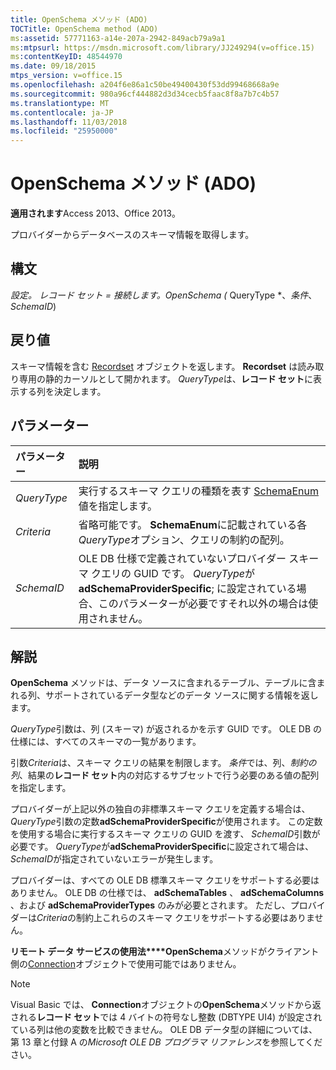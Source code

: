```yaml
---
title: OpenSchema メソッド (ADO)
TOCTitle: OpenSchema method (ADO)
ms:assetid: 57771163-a14e-207a-2942-849acb79a9a1
ms:mtpsurl: https://msdn.microsoft.com/library/JJ249294(v=office.15)
ms:contentKeyID: 48544970
ms.date: 09/18/2015
mtps_version: v=office.15
ms.openlocfilehash: a204f6e86a1c50be49400430f53dd99468668a9e
ms.sourcegitcommit: 980a96cf444882d3d34cecb5faac8f8a7b7c4b57
ms.translationtype: MT
ms.contentlocale: ja-JP
ms.lasthandoff: 11/03/2018
ms.locfileid: "25950000"
---
```

# <a name="openschema-method-ado"></a>OpenSchema メソッド (ADO)

**適用されます**Access 2013、Office 2013。

プロバイダーからデータベースのスキーマ情報を取得します。

## <a name="syntax"></a>構文

**設定。 レコード セット* = *接続*します。OpenSchema (* QueryType *、*条件*、 *SchemaID*)

## <a name="return-values"></a>戻り値

スキーマ情報を含む [Recordset](recordset-object-ado.md) オブジェクトを返します。 **Recordset** は読み取り専用の静的カーソルとして開かれます。 *QueryType*は、**レコード セット**に表示する列を決定します。

## <a name="parameters"></a>パラメーター

|パラメーター|説明|
|:--------|:----------|
|*QueryType* |実行するスキーマ クエリの種類を表す [SchemaEnum](schemaenum.md) 値を指定します。|
|*Criteria* |省略可能です。 **SchemaEnum**に記載されている各*QueryType*オプション、クエリの制約の配列。|
|*SchemaID* |OLE DB 仕様で定義されていないプロバイダー スキーマ クエリの GUID です。 *QueryType*が**adSchemaProviderSpecific**; に設定されている場合、このパラメーターが必要ですそれ以外の場合は使用されません。|

## <a name="remarks"></a>解説

**OpenSchema** メソッドは、データ ソースに含まれるテーブル、テーブルに含まれる列、サポートされているデータ型などのデータ ソースに関する情報を返します。

*QueryType*引数は、列 (スキーマ) が返されるかを示す GUID です。 OLE DB の仕様には、すべてのスキーマの一覧があります。

引数*Criteria*は、スキーマ クエリの結果を制限します。 *条件*では、列、*制約の列*、結果の**レコード セット**内の対応するサブセットで行う必要のある値の配列を指定します。

プロバイダーが上記以外の独自の非標準スキーマ クエリを定義する場合は、 *QueryType*引数の定数**adSchemaProviderSpecific**が使用されます。 この定数を使用する場合に実行するスキーマ クエリの GUID を渡す、 *SchemaID*引数が必要です。 *QueryType*が**adSchemaProviderSpecific**に設定されて場合は、 *SchemaID*が指定されていないエラーが発生します。

プロバイダーは、すべての OLE DB 標準スキーマ クエリをサポートする必要はありません。 OLE DB の仕様では、 **adSchemaTables** 、 **adSchemaColumns** 、および **adSchemaProviderTypes** のみが必要とされます。 ただし、プロバイダーは*Criteria*の制約上これらのスキーマ クエリをサポートする必要はありません。

**リモート データ サービスの使用法****OpenSchema**メソッドがクライアント側の[Connection](connection-object-ado.md)オブジェクトで使用可能ではありません。


> [!NOTE]
> <P>Visual Basic では、 <STRONG>Connection</STRONG>オブジェクトの<STRONG>OpenSchema</STRONG>メソッドから返される<STRONG>レコード セット</STRONG>では 4 バイトの符号なし整数 (DBTYPE UI4) が設定されている列は他の変数を比較できません。 OLE DB データ型の詳細については、第 13 章と付録 A の<EM>Microsoft OLE DB プログラマ リファレンス</EM>を参照してください。</P>


